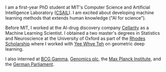 I am a first-year PhD student at MIT's Computer Science and Artificial Intelligence Laboratory ([CSAIL](https://www.csail.mit.edu/)). I am excited about developing machine learning methods that extends human knowledge ("AI for science").

Before MIT, I worked at the AI-drug discovery company [Cellarity](https://cellarity.com/) as a Machine Learning Scientist. I obtained a two master's degrees in Statistics and Neuroscience at the University of Oxford as part of the [Rhodes Scholarship](https://en.wikipedia.org/wiki/Rhodes_Scholarship) where I worked with [Yee Whye Teh]() on geometric deep learning.


I also interned at [BCG Gamma](https://www.bcg.com/), [Genomics plc](https://www.genomicsplc.com/), the [Max Planck Institute](https://www.mpg.de/en), and the [German Parliament](https://www.bundestag.de/en).
